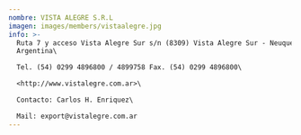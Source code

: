 ```yaml
---
nombre: VISTA ALEGRE S.R.L
imagen: images/members/vistaalegre.jpg
info: >-
  Ruta 7 y acceso Vista Alegre Sur s/n (8309) Vista Alegre Sur - Neuquén -
  Argentina\

  Tel. (54) 0299 4896800 / 4899758 Fax. (54) 0299 4896800\

  <http://www.vistalegre.com.ar>\

  Contacto: Carlos H. Enriquez\

  Mail: export@vistalegre.com.ar
---
```

